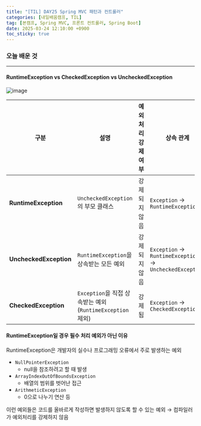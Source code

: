 ```yaml
---
title: "[TIL] DAY25 Spring MVC 패턴과 컨트롤러"
categories: [내일배움캠프, TIL]
tag: [본캠프, Spring MVC, 프론트 컨트롤러, Spring Boot]
date: 2025-03-24 12:10:00 +0900
toc_sticky: true
---
```

### 오늘 배운 것
***
#### RuntimeException vs CheckedException vs UncheckedException
![image](https://teamsparta.notion.site/image/attachment%3A6ad69e5b-b8ae-46da-815d-4e12651d3efa%3AScreenshot_2025-02-19_at_15.02.39.png?table=block&id=19f2dc3e-f514-80cf-9967-cd126032c4b4&spaceId=83c75a39-3aba-4ba4-a792-7aefe4b07895&width=1290&userId=&cache=v2)

| 구분               | 설명                                                                 | 예외 처리 강제 여부 | 상속 관계                           | 예제 예외                      |
|--------------------|------------------------------------------------------------------|-----|--------------------------------|-------------------------------|
| **RuntimeException** | `UncheckedException`의 부모 클래스                           | 강제되지 않음 | `Exception` → `RuntimeException` | `NullPointerException`, `IllegalArgumentException` 등 |
| **UncheckedException** | `RuntimeException`을 상속받는 모든 예외                     | 강제되지 않음 | `Exception` → `RuntimeException` → `UncheckedException` | `ArrayIndexOutOfBoundsException`, `ArithmeticException` 등 |
| **CheckedException** | `Exception`을 직접 상속받는 예외 (`RuntimeException` 제외) | 강제됨 | `Exception` → `CheckedException` | `IOException`, `SQLException` 등 |

#### RuntimeException일 경우 필수 처리 예외가 아닌 이유
RuntimeException은 개발자의 실수나 프로그래밍 오류에서 주로 발생하는 예외
- `NullPointerException`
  - null을 참조하려고 할 때 발생
- `ArrayIndexOutOfBoundsException`
  - 배열의 범위를 벗어난 접근
- `ArithmeticException`
  - 0으로 나누기 연산 등

이런 예외들은 코드를 올바르게 작성하면 발생하지 않도록 할 수 있는 예외
→ 컴파일러가 예외처리를 강제하지 않음
